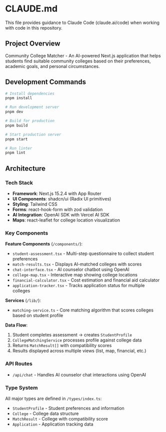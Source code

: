# CLAUDE.md

This file provides guidance to Claude Code (claude.ai/code) when working with code in this repository.

## Project Overview

Community College Matcher - An AI-powered Next.js application that helps students find suitable community colleges based on their preferences, academic goals, and personal circumstances.

## Development Commands

```bash
# Install dependencies
pnpm install

# Run development server
pnpm dev

# Build for production
pnpm build

# Start production server
pnpm start

# Run linter
pnpm lint
```

## Architecture

### Tech Stack
- **Framework**: Next.js 15.2.4 with App Router
- **UI Components**: shadcn/ui (Radix UI primitives)
- **Styling**: Tailwind CSS
- **Forms**: react-hook-form with zod validation
- **AI Integration**: OpenAI SDK with Vercel AI SDK
- **Maps**: react-leaflet for college location visualization

### Key Components

**Feature Components** (`/components/`):
- `student-assessment.tsx` - Multi-step questionnaire to collect student preferences
- `match-results.tsx` - Displays AI-matched colleges with scores
- `chat-interface.tsx` - AI counselor chatbot using OpenAI
- `college-map.tsx` - Interactive map showing college locations
- `financial-calculator.tsx` - Cost estimation and financial aid calculator
- `application-tracker.tsx` - Tracks application status for multiple colleges

**Services** (`/lib/`):
- `matching-service.ts` - Core matching algorithm that scores colleges based on student profile

**Data Flow**:
1. Student completes assessment → creates `StudentProfile`
2. `CollegeMatchingService` processes profile against college data
3. Returns `MatchResult[]` with compatibility scores
4. Results displayed across multiple views (list, map, financial, etc.)

### API Routes
- `/api/chat` - Handles AI counselor chat interactions using OpenAI

### Type System
All major types are defined in `/types/index.ts`:
- `StudentProfile` - Student preferences and information
- `College` - College data structure
- `MatchResult` - College with compatibility score
- `Application` - Application tracking data

